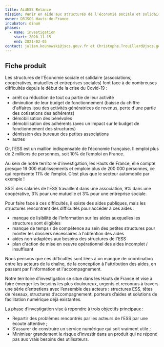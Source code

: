 ```yaml
---
title: AidESS Relance 
mission: Venir en aide aux structures de l'économie sociale et solidaire en simplifiant leur parcours d'accès aux aides dans un contexte de relance
owner: DRJSCS Hauts-de-France
incubator: dinum 
phases: 
  - name: investigation
    start: 2020-11-15 
    end: 2021-02-05 
contact: julien.kounowski@jscs.gouv.fr et Christophe.Trouillard@jscs.gouv.fr
---
```


## Fiche produit

Les structures de l'Économie sociale et solidaire (associations, coopératives, mutuelles et entreprises sociales) font face à de nombreuses difficultés depuis le début de la crise du Covid-19 :
- arrêt ou réduction de tout ou partie de leur activité
- diminution de leur budget de fonctionnement (baisse du chiffre d'affaires issu des activités génératrices de revenus, perte d'une partie des cotisations des adhérents)
- démobilisation des bénévoles
- démobilisation des adhérents (avec un impact sur le budget de fonctionnement des structures)
- démission des bureaux des petites associations
- autres

Or, l’ESS est un maillon indispensable de l’économie française. Il emploi plus de 2 millions de personnes, soit 10% de l’emploi en France.

Au sein de notre territoire d’investigation, les Hauts de France, elle compte presque 16 000 établissements et emploie plus de 200 000 personnes, ce qui représente 11% de l’emploi. C’est plus que le secteur automobile par exemple !

85% des salariés de l’ESS travaillent dans une association, 9% dans une coopérative, 3% pour une mutuelle et 3% pour une entreprise sociale.

Pour faire face à ces difficultés, il existe des aides publiques, mais les structures rencontrent des difficultés pour accéder à ces aides :
- manque de lisibilité de l'information sur les aides auxquelles les structures sont éligibles
- manque de temps / de compétence au sein des petites structures pour monter les dossiers nécessaires à l'obtention des aides
- aides non-adaptées aux besoins des structures de l'ESS
- plan d'action de mise en oeuvre opérationnel des aides incomplet / insuffisant

Nous pensons que ces difficultés sont liées à un manque de coordination entre les acteurs de la chaîne, de la conception à l'attribution des aides, en passant par l'information et l'accompagnement.

Notre territoire d’investigation se situe dans les Hauts de France et vise à faire émerger les besoins les plus douloureux, urgents et reconnus à travers une série d’entretiens avec l’ensemble des acteurs : structures ESS, têtes de réseaux, structures d’accompagnement, porteurs d’aides et solutions de facilitation numérique déjà existantes.

La phase d’investigation vise à répondre à trois objectifs principaux :
- Repartir des problèmes rencontrés par les acteurs de l’ESS par une écoute attentive ;
- S’assurer de construire un service numérique qui soit vraiment utile ;
- Minimiser grandement le risque d’investir dans un produit qui ne répond pas aux vrais besoins des utilisateurs.
